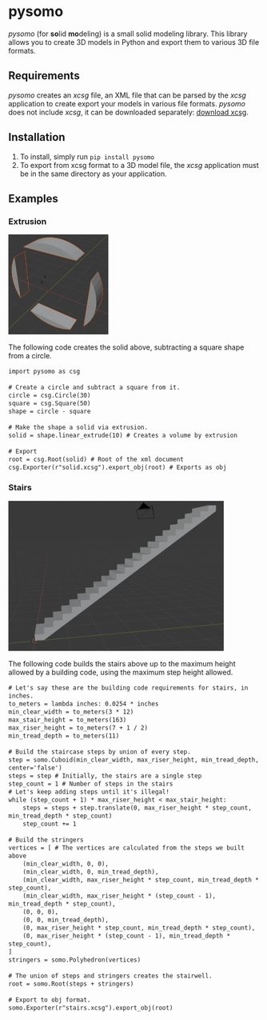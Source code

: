 # pysomo

_pysomo_ (for **so**lid **mo**deling) is a small solid modeling library. This library allows you to create 3D models in Python and export them to various 3D file formats.

## Requirements
_pysomo_ creates an _xcsg_ file, an XML file that can be parsed by the _xcsg_ application to create export your models in various file formats. _pysomo_ does not include _xcsg_, it can be downloaded separately: [download xcsg](https://github.com/arnholm/xcsg).

## Installation
1. To install, simply run `pip install pysomo`
2. To export from xcsg format to a 3D model file, the _xcsg_ application must be in the same directory as your application.

## Examples

### Extrusion
![Extrusion solid](/img/extrusion.png)

The following code creates the solid above, subtracting a square shape from a circle.
```
import pysomo as csg

# Create a circle and subtract a square from it.
circle = csg.Circle(30)
square = csg.Square(50)
shape = circle - square

# Make the shape a solid via extrusion.
solid = shape.linear_extrude(10) # Creates a volume by extrusion

# Export
root = csg.Root(solid) # Root of the xml document
csg.Exporter(r"solid.xcsg").export_obj(root) # Exports as obj
```

### Stairs
![Stairs](/img/stairs.png)

The following code builds the stairs above up to the maximum height allowed by a building code, using the maximum step height allowed.
```
# Let's say these are the building code requirements for stairs, in inches.
to_meters = lambda inches: 0.0254 * inches
min_clear_width = to_meters(3 * 12)
max_stair_height = to_meters(163)
max_riser_height = to_meters(7 + 1 / 2)
min_tread_depth = to_meters(11)

# Build the staircase steps by union of every step.
step = somo.Cuboid(min_clear_width, max_riser_height, min_tread_depth, center='false')
steps = step # Initially, the stairs are a single step
step_count = 1 # Number of steps in the stairs
# Let's keep adding steps until it's illegal!
while (step_count + 1) * max_riser_height < max_stair_height:
    steps = steps + step.translate(0, max_riser_height * step_count, min_tread_depth * step_count)
    step_count += 1

# Build the stringers
vertices = [ # The vertices are calculated from the steps we built above
    (min_clear_width, 0, 0),
    (min_clear_width, 0, min_tread_depth),
    (min_clear_width, max_riser_height * step_count, min_tread_depth * step_count),
    (min_clear_width, max_riser_height * (step_count - 1), min_tread_depth * step_count),
    (0, 0, 0),
    (0, 0, min_tread_depth),
    (0, max_riser_height * step_count, min_tread_depth * step_count),
    (0, max_riser_height * (step_count - 1), min_tread_depth * step_count),
]
stringers = somo.Polyhedron(vertices)

# The union of steps and stringers creates the stairwell.
root = somo.Root(steps + stringers)

# Export to obj format.
somo.Exporter(r"stairs.xcsg").export_obj(root)
```
